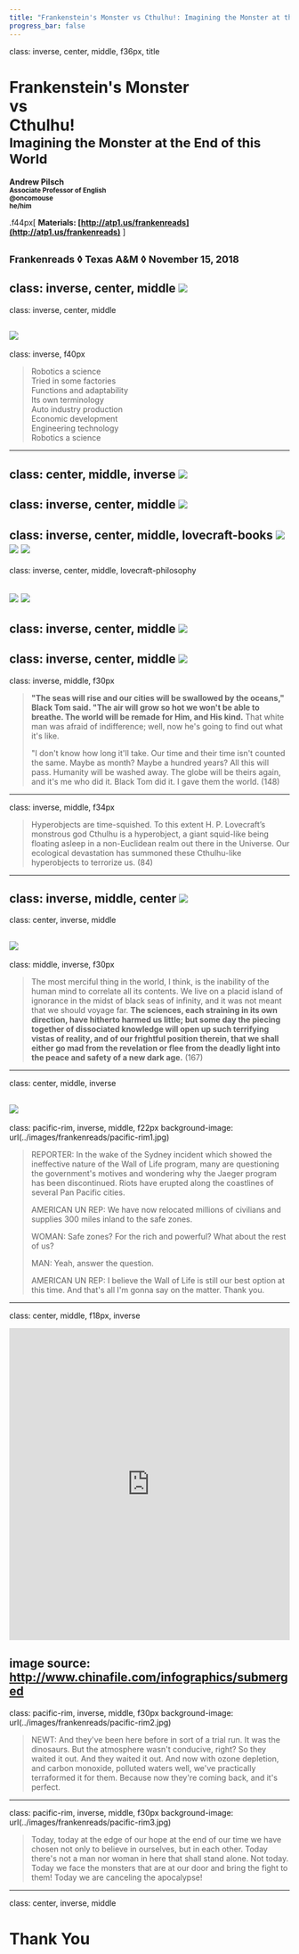 ```yaml
---
title: "Frankenstein's Monster vs Cthulhu!: Imagining the Monster at the End of this World"
progress_bar: false
---
```

class: inverse, center, middle, f36px, title

# Frankenstein's Monster <br>vs<br> Cthulhu!<br> <small>Imagining the Monster at the End of this World</small>

**Andrew Pilsch**  
**<small>Associate Professor of English</small>**  
**<small><span class="twitter_badge">@oncomouse</span></small>**  
**<small>he/him</small>**

.f44px[
**Materials: [http://atp1.us/frankenreads](http://atp1.us/frankenreads)**
]

**<small>Frankenreads ◊ Texas A&M ◊ November 15, 2018</small>**
---
class: inverse, center, middle
![](../images/frankenreads/science-poster.jpg)
---
class: inverse, center, middle

![](../images/frankenreads/omd.jpg)
---
class: inverse, f40px

> Robotics a science  
> Tried in some factories  
> Functions and adaptability  
> Its own terminology  
> Auto industry production  
> Economic development  
> Engineering technology  
> Robotics a science  

---
class: center, middle, inverse
![](../images/frankenreads/cthulhu.png)
---
class: inverse, center, middle
![](../images/frankenreads/stranger-things.jpg)
---
class: inverse, center, middle, lovecraft-books
![](../images/frankenreads/vellitt-boe.jpg)
![](../images/frankenreads/winter-tide.jpeg)
![](../images/frankenreads/night-ocean.jpg)
---
class: inverse, center, middle, lovecraft-philosophy

![](../images/frankenreads/weird-realism.jpg)
![](../images/frankenreads/age-of-lovecraft.jpg)
---
class: inverse, center, middle
![](../images/frankenreads/haraway.jpg)
---
class: inverse, center, middle
![](../images/frankenreads/black-tom.jpg)
---
class: inverse, middle, f30px

> **"The seas will rise and our cities will be swallowed by the oceans," Black Tom said. "The air will grow so hot we won't be able to breathe. The world will be remade for Him, and His kind.** That white man was afraid of indifference; well, now he's going to find out what it's like.
>
> "I don't know how long it'll take. Our time and their time isn't counted the same. Maybe as month? Maybe a hundred years? All this will pass. Humanity will be washed away. The globe will be theirs again, and it's me who did it. Black Tom did it. I gave them the world. (148)
---
class: inverse, middle, f34px

> Hyperobjects are time-squished. To this extent H. P. Lovecraft’s monstrous god Cthulhu is a hyperobject, a giant squid-like being floating asleep in a non-Euclidean realm out there in the Universe. Our ecological devastation has summoned these Cthulhu-like hyperobjects to terrorize us. (84)
---
class: inverse, middle, center
![](../images/frankenreads/vast-machine.jpg)
---
class: center, inverse, middle

![](../images/frankenreads/after-future.jpg)
---
class: middle, inverse, f30px

> The most merciful thing in the world, I think, is the inability of the human mind to correlate all its contents. We live on a placid island of ignorance in the midst of black seas of infinity, and it was not meant that we should voyage far. **The sciences, each straining in its own direction, have hitherto harmed us little; but some day the piecing together of dissociated knowledge will open up such terrifying vistas of reality, and of our frightful position therein, that we shall either go mad from the revelation or flee from the deadly light into the peace and safety of a new dark age.** (167)
---
class: center, middle, inverse

![](../images/frankenreads/pacific-rim.jpg)
---
class: pacific-rim, inverse, middle, f22px
background-image: url(../images/frankenreads/pacific-rim1.jpg)

> REPORTER: In the wake of the Sydney incident which showed the ineffective nature of the Wall of Life program, many are questioning the government's motives and wondering why the Jaeger program has been discontinued. Riots have erupted along the coastlines of several Pan Pacific cities.
>
> AMERICAN UN REP: We have now relocated millions of civilians and supplies 300 miles inland to the safe zones.
>
> WOMAN: Safe zones? For the rich and powerful? What about the rest of us?
>
> MAN: Yeah, answer the question.
>
> AMERICAN UN REP: I believe the Wall of Life is still our best option at this time. And that's all I'm gonna say on the matter. Thank you.

---
class: center, middle, f18px, inverse

<iframe frameborder="0" class="juxtapose" width="100%" height="560" src="https://cdn.knightlab.com/libs/juxtapose/latest/embed/index.html?uid=30494b3c-ddeb-11e8-9dba-0edaf8f81e27"></iframe>

image source: http://www.chinafile.com/infographics/submerged
---
class: pacific-rim, inverse, middle, f30px
background-image: url(../images/frankenreads/pacific-rim2.jpg)

> NEWT: And they've been here before in sort of a trial run. It was the dinosaurs. But the atmosphere wasn't conducive, right? So they waited it out. And they waited it out. And now with ozone depletion, and carbon monoxide, polluted waters well, we've practically terraformed it for them. Because now they're coming back, and it's perfect.

---
class: pacific-rim, inverse, middle, f30px
background-image: url(../images/frankenreads/pacific-rim3.jpg)


> Today, today at the edge of our hope at the end of our time we have chosen not only to believe in ourselves, but in each other. Today there's not a man nor woman in here that shall stand alone. Not today. Today we face the monsters that are at our door and bring the fight to them! Today we are canceling the apocalypse!
---
class: center, inverse, middle

# Thank You
